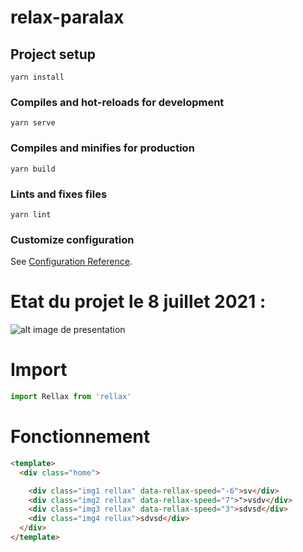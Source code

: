 # relax-paralax

## Project setup
```
yarn install
```

### Compiles and hot-reloads for development
```
yarn serve
```

### Compiles and minifies for production
```
yarn build
```

### Lints and fixes files
```
yarn lint
```

### Customize configuration
See [Configuration Reference](https://cli.vuejs.org/config/).

# Etat du projet le 8 juillet 2021 :

![alt image de presentation](https://github.com/colinleg/Parallax-with-Rellax.js-Vue3CLI/blob/master/preview-parallax.png)

# Import 

```js
import Rellax from 'rellax'

```

# Fonctionnement 

```html
<template>
  <div class="home">

    <div class="img1 rellax" data-rellax-speed="-6">sv</div>
    <div class="img2 rellax" data-rellax-speed="7">">vsdv</div>
    <div class="img3 rellax" data-rellax-speed="3">sdvsd</div>
    <div class="img4 rellax">sdvsd</div>
  </div>
</template>
```
